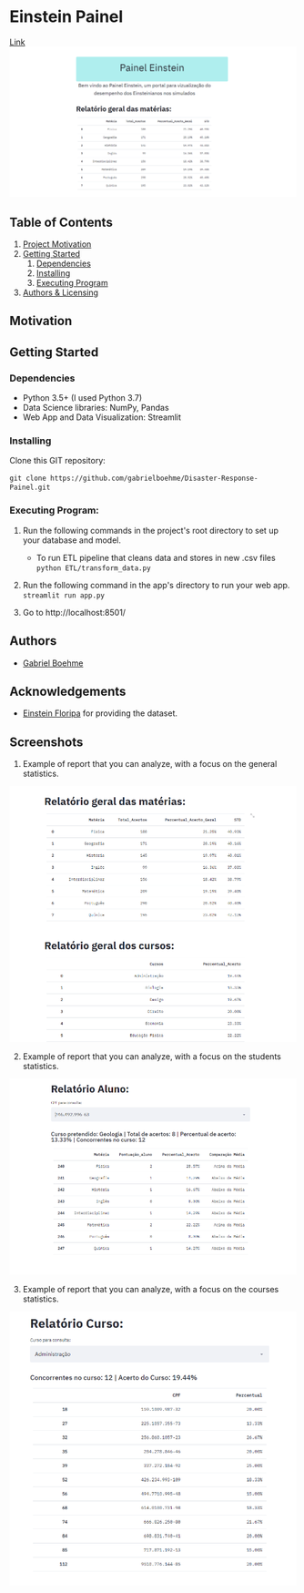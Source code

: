 # Einstein Painel
[Link](https://einsteinpainel.herokuapp.com/)
![Intro Pic](Images/Painel.png)

## Table of Contents
1. [Project Motivation](#Motivation)
2. [Getting Started](#getting_started)
	1. [Dependencies](#dependencies)
	2. [Installing](#installing)
	3. [Executing Program](#executing)
3. [Authors & Licensing](#authors)

<a name="Motivation"></a>
## Motivation

 
<a name="getting_started"></a>
## Getting Started

<a name="dependencies"></a>
### Dependencies
* Python 3.5+ (I used Python 3.7)
* Data Science libraries: NumPy, Pandas
* Web App and Data Visualization: Streamlit

<a name="installing"></a>
### Installing
Clone this GIT repository:
```
git clone https://github.com/gabrielboehme/Disaster-Response-Painel.git
```
<a name="executing"></a>
### Executing Program:
1. Run the following commands in the project's root directory to set up your database and model.

    - To run ETL pipeline that cleans data and stores in new .csv files
        `python ETL/transform_data.py`

2. Run the following command in the app's directory to run your web app.
    `streamlit run app.py`

3. Go to http://localhost:8501/

<a name="Author"></a>
## Authors

* [Gabriel Boehme](https://github.com/gabrielboehme/)

<a name="acknowledgement "></a>
## Acknowledgements

* [Einstein Floripa](https://einsteinfloripa.com.br/) for providing the dataset.


<a name="screenshots"></a>
## Screenshots

1. Example of report that you can analyze, with a focus on the general statistics.

![Main report](Images/Main_report.png)


2. Example of report that you can analyze, with a focus on the students statistics.

![Studens Statistics](Images/Student_report.png)


3. Example of report that you can analyze, with a focus on the courses statistics.

![Courses Statistics](Images/Course_report.png)
